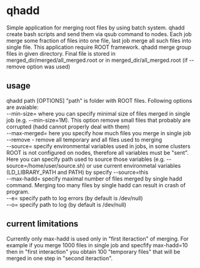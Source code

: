 # qhadd
Simple application for merging root files by using batch system. qhadd create bash scripts and send them via qsub command to nodes. Each job merge some fraction of files into one file, last job merge all such files into single file. This application require ROOT framework.
qhadd merge group files in given directory. Final file is stored in merged_dir/merged/all_merged.root or in merged_dir/all_merged.root (if --remove option was used)
## usage
qhadd path [OPTIONS]
"path" is folder with ROOT files. Following options are avaiable:
<br>--min-size= where you can specify minimal size of files merged in single job (e.g. --min-size=1M). This option remove small files that probably are corrupted (hadd cannot properly deal with them)
<br>--max-merged= here you specify how much files you merge in single job
<br>--remove - remove all temporary and all files used to merging
<br>--source= specify environmental variables used in jobs, in some clusters ROOT is not configured on nodes, therefore all variables must be "sent". Here you can specify path used to source those variables (e.g. --source=/home/user/source.sh) or use current environmetal variables (LD_LIBRARY_PATH and PATH) by specify --source=this
<br>--max-hadd= specify maximal number of files merged by single hadd command. Merging too many files by single hadd can result in crash of program.
<br>--e= specify path to log errors (by default is /dev/null)
<br>--o= specify path to log (by default is /dev/null)
## current limitations
Currently only max-hadd is used only in "first iteraction" of merging. For example if you merge 1000 files in single job and specfify max-hadd=10 then in "first interaction" you obtain 100 "temporary files" that will be merged in one step in "second iteraction".
